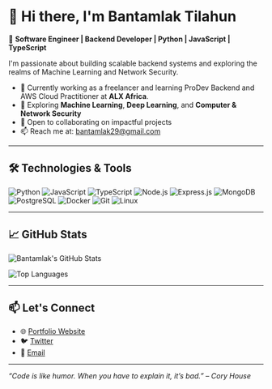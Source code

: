 # 👋 Hi there, I'm Bantamlak Tilahun

🎯 **Software Engineer | Backend Developer | Python | JavaScript | TypeScript**

I'm passionate about building scalable backend systems and exploring the realms of Machine Learning and Network Security.

- 🔭 Currently working as a freelancer and learning ProDev Backend and AWS Cloud Practitioner at **ALX Africa**.
- 🌱 Exploring **Machine Learning**, **Deep Learning**, and **Computer & Network Security**
- 🤝 Open to collaborating on impactful projects
- 📫 Reach me at: [bantamlak29@gmail.com](mailto:bantamlak29@gmail.com)

---

## 🛠️ Technologies & Tools

![Python](https://img.shields.io/badge/-Python-3776AB?style=flat&logo=python&logoColor=white)
![JavaScript](https://img.shields.io/badge/-JavaScript-F7DF1E?style=flat&logo=javascript&logoColor=black)
![TypeScript](https://img.shields.io/badge/-TypeScript-3178C6?style=flat&logo=typescript&logoColor=white)
![Node.js](https://img.shields.io/badge/-Node.js-339933?style=flat&logo=node.js&logoColor=white)
![Express.js](https://img.shields.io/badge/-Express.js-000000?style=flat&logo=express&logoColor=white)
![MongoDB](https://img.shields.io/badge/-MongoDB-47A248?style=flat&logo=mongodb&logoColor=white)
![PostgreSQL](https://img.shields.io/badge/-PostgreSQL-336791?style=flat&logo=postgresql&logoColor=white)
![Docker](https://img.shields.io/badge/-Docker-2496ED?style=flat&logo=docker&logoColor=white)
![Git](https://img.shields.io/badge/-Git-F05032?style=flat&logo=git&logoColor=white)
![Linux](https://img.shields.io/badge/-Linux-FCC624?style=flat&logo=linux&logoColor=black)

---

## 📈 GitHub Stats

![Bantamlak's GitHub Stats](https://github-readme-stats.vercel.app/api?username=Bantamlak12&show_icons=true&theme=default)

![Top Languages](https://github-readme-stats.vercel.app/api/top-langs/?username=Bantamlak12&layout=compact&theme=default)

---

## 📫 Let's Connect

- 🌐 [Portfolio Website](https://bantamlak-tilahun.vercel.app/)
- 🐦 [Twitter](https://twitter.com/bante29)
- 📧 [Email](mailto:bantamlak29@gmail.com)

---

*“Code is like humor. When you have to explain it, it’s bad.” – Cory House*

